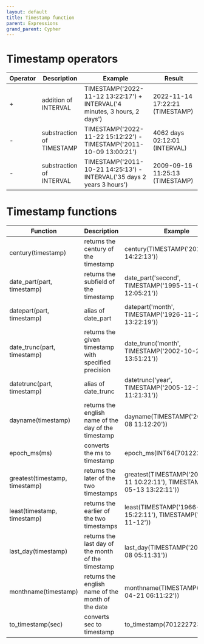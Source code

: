 ```yaml
---
layout: default
title: Timestamp function
parent: Expressions
grand_parent: Cypher
---
```


# Timestamp operators

| Operator | Description | Example | Result |
| ----------- | ----------- |  ----------- |  ----------- |
| + | addition of INTERVAL | TIMESTAMP('2022-11-12 13:22:17') + INTERVAL('4 minutes, 3 hours, 2 days') | 2022-11-14 17:22:21 (TIMESTAMP) | 
| - | substraction of TIMESTAMP | TIMESTAMP('2022-11-22 15:12:22') - TIMESTAMP('2011-10-09 13:00:21') | 4062 days 02:12:01 (INTERVAL)|
| - | substraction of INTERVAL | TIMESTAMP('2011-10-21 14:25:13') - INTERVAL('35 days 2 years 3 hours') | 2009-09-16 11:25:13 (TIMESTAMP) |

# Timestamp functions

| Function | Description | Example | Result |
| ----------- | ----------- |  ----------- |  ----------- |
| century(timestamp) | returns the century of the timestamp | century(TIMESTAMP('2013-12-11 14:22:13')) | 21 (INT64) | 
| date_part(part, timestamp) | returns the subfield of the timestamp | date_part('second', TIMESTAMP('1995-11-02 12:05:21')) | 21 (INT64) |
| datepart(part, timestamp) | alias of date_part | datepart('month', TIMESTAMP('1926-11-21 13:22:19')) | 11 (INT64) |
| date_trunc(part, timestamp) | returns the given timestamp with specified precision | date_trunc('month', TIMESTAMP('2002-10-21 13:51:21')) | 2002-10-01 00:00:00 (TIMESTAMP) |
| datetrunc(part, timestamp) | alias of date_trunc | datetrunc('year', TIMESTAMP('2005-12-11 11:21:31')) | 2005-01-01 00:00:00 (TIMESTAMP) |
| dayname(timestamp) | returns the english name of the day of the timestamp | dayname(TIMESTAMP('2022-11-08 11:12:20')) | Tuesday (STRING) | 
| epoch_ms(ms) | converts the ms to timestamp | epoch_ms(INT64(701222402100)) | 1992-03-22 00:00:02.1 (TIMESTAMP) |
| greatest(timestamp, timestamp) | returns the later of the two timestamps | greatest(TIMESTAMP('2013-12-11 10:22:11'), TIMESTAMP('2011-05-13 13:22:11')) | 2013-12-11 10:22:11 (TIMESTAMP) |
| least(timestamp, timestamp) | returns the earlier of the two timestamps | least(TIMESTAMP('1966-12-21 15:22:11'), TIMESTAMP('2005-11-12')) | 1966-12-21 15:22:11 (TIMESTAMP) |
| last_day(timestamp)	| returns the last day of the month of the timestamp | last_day(TIMESTAMP('2022-11-08 05:11:31')) | 2022-11-30 (DATE) |
| monthname(timestamp) | returns the english name of the month of the date | monthname(TIMESTAMP('2022-04-21 06:11:22')) | April (STRING) |
| to_timestamp(sec)	| converts sec to timestamp | to_timestamp(701222723) | 1992-03-22 00:05:23 (TIMESTAMP) |
